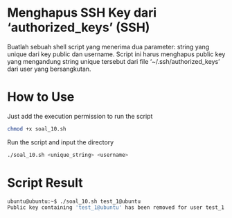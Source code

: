 # Menghapus SSH Key dari ‘authorized_keys’ (SSH)
Buatlah sebuah shell script yang menerima dua parameter: string yang unique dari key public dan username. Script ini harus menghapus public key yang mengandung string unique tersebut dari file ‘~/.ssh/authorized_keys’ dari user yang bersangkutan.

# How to Use
Just add the execution permission to run the script 
```bash
chmod +x soal_10.sh
```
Run the script and input the directory 
```bash
./soal_10.sh <unique_string> <username>

```
# Script Result

```bash
ubuntu@ubuntu:~$ ./soal_10.sh test_1@ubuntu
Public key containing 'test_1@ubuntu' has been removed for user test_1